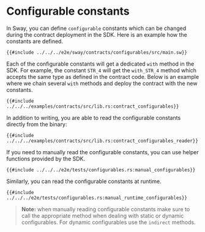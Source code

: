 # Configurable constants

In Sway, you can define `configurable` constants which can be changed during the contract deployment in the SDK. Here is an example how the constants are defined.

```rust,ignore
{{#include ../../../e2e/sway/contracts/configurables/src/main.sw}}
```

Each of the configurable constants will get a dedicated `with` method in the SDK. For example, the constant `STR_4` will get the `with_STR_4` method which accepts the same type as defined in the contract code. Below is an example where we chain several `with` methods and deploy the contract with the new constants.

```rust,ignore
{{#include ../../../examples/contracts/src/lib.rs:contract_configurables}}
```

In addition to writing, you are able to read the configurable constants directly from the binary:

```rust,ignore
{{#include ../../../examples/contracts/src/lib.rs:contract_configurables_reader}}
```

If you need to manually read the configurable constants, you can use helper functions provided by the SDK.

```rust,ignore
{{#include ../../../e2e/tests/configurables.rs:manual_configurables}}
```

Similarly, you can read the configurable constants at runtime.

```rust,ignore
{{#include ../../../e2e/tests/configurables.rs:manual_runtime_configurables}}
```

> **Note:** when manually reading configurable constants make sure to call the appropriate method when dealing with static or dynamic configurables. For dynamic configurables use the `indirect` methods.
